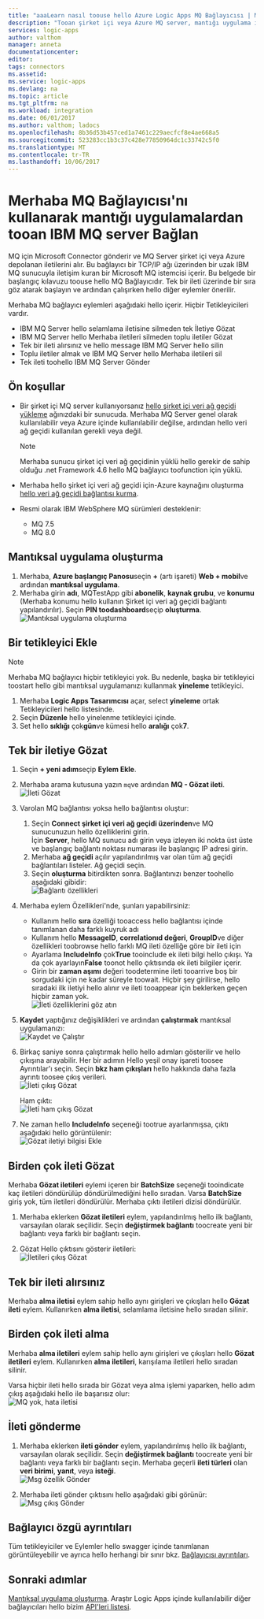 ```yaml
---
title: "aaaLearn nasıl toouse hello Azure Logic Apps MQ Bağlayıcısı | Microsoft Docs"
description: "Tooan şirket içi veya Azure MQ server, mantığı uygulama iş akışı toobrowse bağlanmak, almak ve iletileri tooWebSphere MQ Gönder"
services: logic-apps
author: valthom
manager: anneta
documentationcenter: 
editor: 
tags: connectors
ms.assetid: 
ms.service: logic-apps
ms.devlang: na
ms.topic: article
ms.tgt_pltfrm: na
ms.workload: integration
ms.date: 06/01/2017
ms.author: valthom; ladocs
ms.openlocfilehash: 8b36d53b457ced1a7461c229aecfcf8e4ae668a5
ms.sourcegitcommit: 523283cc1b3c37c428e77850964dc1c33742c5f0
ms.translationtype: MT
ms.contentlocale: tr-TR
ms.lasthandoff: 10/06/2017
---
```

# <a name="connect-tooan-ibm-mq-server-from-logic-apps-using-hello-mq-connector"></a>Merhaba MQ Bağlayıcısı'nı kullanarak mantığı uygulamalardan tooan IBM MQ server Bağlan 

MQ için Microsoft Connector gönderir ve MQ Server şirket içi veya Azure depolanan iletilerini alır. Bu bağlayıcı bir TCP/IP ağı üzerinden bir uzak IBM MQ sunucuyla iletişim kuran bir Microsoft MQ istemcisi içerir. Bu belgede bir başlangıç kılavuzu toouse hello MQ Bağlayıcıdır. Tek bir ileti üzerinde bir sıra göz atarak başlayın ve ardından çalışırken hello diğer eylemler önerilir.    

Merhaba MQ bağlayıcı eylemleri aşağıdaki hello içerir. Hiçbir Tetikleyicileri vardır.

-   IBM MQ Server hello selamlama iletisine silmeden tek İletiye Gözat
-   IBM MQ Server hello Merhaba iletileri silmeden toplu iletiler Gözat
-   Tek bir ileti alırsınız ve hello message IBM MQ Server hello silin
-   Toplu iletiler almak ve IBM MQ Server hello Merhaba iletileri sil
-   Tek ileti toohello IBM MQ Server Gönder 

## <a name="prerequisites"></a>Ön koşullar

* Bir şirket içi MQ server kullanıyorsanız [hello şirket içi veri ağ geçidi yükleme](../logic-apps/logic-apps-gateway-install.md) ağınızdaki bir sunucuda. Merhaba MQ Server genel olarak kullanılabilir veya Azure içinde kullanılabilir değilse, ardından hello veri ağ geçidi kullanılan gerekli veya değil.

    > [!NOTE]
    > Merhaba sunucu şirket içi veri ağ geçidinin yüklü hello gerekir de sahip olduğu .net Framework 4.6 hello MQ bağlayıcı toofunction için yüklü.

* Merhaba hello şirket içi veri ağ geçidi için-Azure kaynağını oluşturma [hello veri ağ geçidi bağlantısı kurma](../logic-apps/logic-apps-gateway-connection.md).

* Resmi olarak IBM WebSphere MQ sürümleri desteklenir:
   * MQ 7.5
   * MQ 8.0

## <a name="create-a-logic-app"></a>Mantıksal uygulama oluşturma

1. Merhaba, **Azure başlangıç Panosu**seçin  **+**  (artı işareti) **Web + mobil**ve ardından **mantıksal uygulama**. 
2. Merhaba girin **adı**, MQTestApp gibi **abonelik**, **kaynak grubu**, ve **konumu** (Merhaba konumu hello kullanın Şirket içi veri ağ geçidi bağlantı yapılandırılır). Seçin **PIN toodashboard**seçip **oluşturma**.  
![Mantıksal uygulama oluşturma](media/connectors-create-api-mq/Create_Logic_App.png)

## <a name="add-a-trigger"></a>Bir tetikleyici Ekle

> [!NOTE]
> Merhaba MQ bağlayıcı hiçbir tetikleyici yok. Bu nedenle, başka bir tetikleyici toostart hello gibi mantıksal uygulamanızı kullanmak **yineleme** tetikleyici. 

1. Merhaba **Logic Apps Tasarımcısı** açar, select **yineleme** ortak Tetikleyicileri hello listesinde.
2. Seçin **Düzenle** hello yinelenme tetikleyici içinde. 
3. Set hello **sıklığı** çok**gün**ve kümesi hello **aralığı** çok**7**. 

## <a name="browse-a-single-message"></a>Tek bir iletiye Gözat
1. Seçin **+ yeni adım**seçip **Eylem Ekle**.
2. Merhaba arama kutusuna yazın `mq`ve ardından **MQ - Gözat ileti**.  
![İleti Gözat](media/connectors-create-api-mq/Browse_message.png)

3. Varolan MQ bağlantısı yoksa hello bağlantısı oluştur:  

    1. Seçin **Connect şirket içi veri ağ geçidi üzerinden**ve MQ sunucunuzun hello özelliklerini girin.  
    İçin **Server**, hello MQ sunucu adı girin veya izleyen iki nokta üst üste ve başlangıç bağlantı noktası numarası ile başlangıç IP adresi girin. 
    2. Merhaba **ağ geçidi** açılır yapılandırılmış var olan tüm ağ geçidi bağlantıları listeler. Ağ geçidi seçin.
    3. Seçin **oluşturma** bitirdikten sonra. Bağlantınızı benzer toohello aşağıdaki gibidir:   
    ![Bağlantı özellikleri](media/connectors-create-api-mq/Connection_Properties.png)

4. Merhaba eylem Özellikleri'nde, şunları yapabilirsiniz:  

    * Kullanım hello **sıra** özelliği tooaccess hello bağlantısı içinde tanımlanan daha farklı kuyruk adı
    * Kullanım hello **MessageID**, **correlationıd değeri**, **GroupID**ve diğer özellikleri toobrowse hello farklı MQ ileti özelliğe göre bir ileti için
    * Ayarlama **IncludeInfo** çok**True** tooinclude ek ileti bilgi hello çıkışı. Ya da çok ayarlayın**False** toonot hello çıktısında ek ileti bilgiler içerir.
    * Girin bir **zaman aşımı** değeri toodetermine ileti tooarrive boş bir sorgudaki için ne kadar süreyle toowait. Hiçbir şey girilirse, hello sıradaki ilk iletiyi hello alınır ve ileti tooappear için beklerken geçen hiçbir zaman yok.  
    ![İleti özelliklerini göz atın](media/connectors-create-api-mq/Browse_message_Props.png)

5. **Kaydet** yaptığınız değişiklikleri ve ardından **çalıştırmak** mantıksal uygulamanızı:  
![Kaydet ve Çalıştır](media/connectors-create-api-mq/Save_Run.png)

6. Birkaç saniye sonra çalıştırmak hello hello adımları gösterilir ve hello çıkışına arayabilir. Her bir adımın Hello yeşil onay işareti toosee Ayrıntılar'ı seçin. Seçin **bkz ham çıkışları** hello hakkında daha fazla ayrıntı toosee çıkış verileri.  
![İleti çıkış Gözat](media/connectors-create-api-mq/Browse_message_output.png)  

    Ham çıktı:  
    ![İleti ham çıkış Gözat](media/connectors-create-api-mq/Browse_message_raw_output.png)

7. Ne zaman hello **IncludeInfo** seçeneği tootrue ayarlanmışsa, çıktı aşağıdaki hello görüntülenir:  
![Gözat iletiyi bilgisi Ekle](media/connectors-create-api-mq/Browse_message_Include_Info.png)

## <a name="browse-multiple-messages"></a>Birden çok ileti Gözat
Merhaba **Gözat iletileri** eylemi içeren bir **BatchSize** seçeneği tooindicate kaç iletileri döndürülüp döndürülmediğini hello sıradan.  Varsa **BatchSize** giriş yok, tüm iletileri döndürülür. Merhaba çıktı iletileri dizisi döndürülür.

1. Merhaba eklerken **Gözat iletileri** eylem, yapılandırılmış hello ilk bağlantı, varsayılan olarak seçilidir. Seçin **değiştirmek bağlantı** toocreate yeni bir bağlantı veya farklı bir bağlantı seçin.

2. Gözat Hello çıktısını gösterir iletileri:  
![İletileri çıkış Gözat](media/connectors-create-api-mq/Browse_messages_output.png)

## <a name="receive-a-single-message"></a>Tek bir ileti alırsınız
Merhaba **alma iletisi** eylem sahip hello aynı girişleri ve çıkışları hello **Gözat ileti** eylem. Kullanırken **alma iletisi**, selamlama iletisine hello sıradan silinir.

## <a name="receive-multiple-messages"></a>Birden çok ileti alma
Merhaba **alma iletileri** eylem sahip hello aynı girişleri ve çıkışları hello **Gözat iletileri** eylem. Kullanırken **alma iletileri**, karışılama iletileri hello sıradan silinir.

Varsa hiçbir ileti hello sırada bir Gözat veya alma işlemi yaparken, hello adım çıkış aşağıdaki hello ile başarısız olur:  
![MQ yok, hata iletisi](media/connectors-create-api-mq/MQ_No_Msg_Error.png)

## <a name="send-a-message"></a>İleti gönderme
1. Merhaba eklerken **ileti gönder** eylem, yapılandırılmış hello ilk bağlantı, varsayılan olarak seçilidir. Seçin **değiştirmek bağlantı** toocreate yeni bir bağlantı veya farklı bir bağlantı seçin. Merhaba geçerli **ileti türleri** olan **veri birimi**, **yanıt**, veya **isteği**.  
![Msg özellik Gönder](media/connectors-create-api-mq/Send_Msg_Props.png)

2. Merhaba ileti gönder çıktısını hello aşağıdaki gibi görünür:  
![Msg çıkış Gönder](media/connectors-create-api-mq/Send_Msg_Output.png)

## <a name="connector-specific-details"></a>Bağlayıcı özgü ayrıntıları

Tüm tetikleyiciler ve Eylemler hello swagger içinde tanımlanan görüntüleyebilir ve ayrıca hello herhangi bir sınır bkz. [Bağlayıcısı ayrıntıları](/connectors/mq/).

## <a name="next-steps"></a>Sonraki adımlar
[Mantıksal uygulama oluşturma](../logic-apps/logic-apps-create-a-logic-app.md). Araştır Logic Apps içinde kullanılabilir diğer bağlayıcıları hello bizim [API'leri listesi](apis-list.md).
